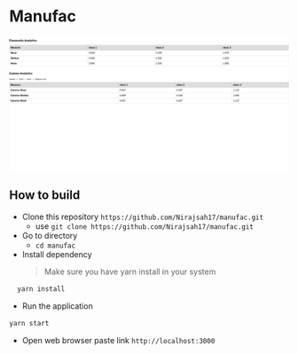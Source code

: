 # Manufac

![img](/docs/Screenshot%20from%202024-01-20%2020-28-40.png)

## How to build

* Clone this repository `https://github.com/Nirajsah17/manufac.git`
  * use `git clone https://github.com/Nirajsah17/manufac.git`
* Go to directory
  * `cd manufac`
* Install dependency
  > Make sure you have yarn install in your system 

``` bash
  yarn install
```
* Run the application 

```bash
yarn start
```
* Open web browser paste link `http://localhost:3000`


